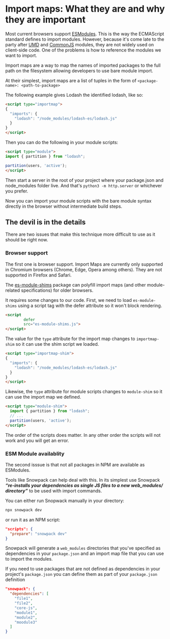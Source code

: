 # Import maps: What they are and why they are important

Most current browsers support [ESModules](https://developer.mozilla.org/en-US/docs/Web/JavaScript/Guide/Modules). This is the way the ECMAScript standard defines to import modules. However, because it's come late to the party after [UMD](https://github.com/umdjs/umd) and [CommonJS](https://nodejs.org/api/modules.html#modules_modules_commonjs_modules) modules, they are not widely used on client-side code. One of the problems is how to reference the modules we want to import.

Import maps are a way to map the names of imported packages to the full path on the filesystem allowing developers to use bare module import.

At their simplest, import maps are a list of tuples in the form of  `<package-name>: <path-to-package>`

The following example gives Lodash the identified lodash, like so:

```html
<script type="importmap">
{
  "imports": {
    "lodash": "/node_modules/lodash-es/lodash.js"
  }
}
</script>
```

Then you can do the following in your module scripts:

```html
<script type="module">
import { partition } from "lodash";

partition(users, 'active');
</script>
```

Then start a server in the root of your project where your package.json and node_modules folder live. And that's `python3 -m http.server` or whichever you prefer.

Now you can import your module scripts with the bare module syntax directly in the browser without intermediate build steps.

## The devil is in the details

There are two issues that make this technique more difficult to use as it should be right now.

### Browser support

The first one is browser support. Import Maps are currently only supported in Chromium browsers (Chrome, Edge, Opera among others). They are not supported in Firefox and Safari.

The [es-module-shims](https://github.com/guybedford/es-module-shims) package can polyfill import maps (and other module-related specifications) for older browsers.

It requires some changes to our code. First, we need to load `es-module-shims` using a script tag with the defer attribute so it won't block rendering.

```html
<script
        defer 
        src="es-module-shims.js">
</script>
```

The value for the `type` attribute for the import map changes to `importmap-shim` so it can use the shim script we loaded.

```html
<script type="importmap-shim">
{
  "imports": {
    "lodash": "/node_modules/lodash-es/lodash.js"
  }
}
</script>
```

Likewise, the `type` attribute for module scripts changes to `module-shim` so it can use the import map we defined.

```html
<script type="module-shim">
  import { partition } from "lodash";
  // ...
  partition(users, 'active');
</script>
```

The order of the scripts does matter. In any other order the scripts will not work and you will get an error.

### ESM Module availablity

The second isssue is that not all packages in NPM are available as ESModules.

Tools like Snowpack can help deal with this. In its simplest use Snowpack ***“re-installs your dependencies as single JS files to a new web_modules/ directory”*** to be used with import commands.

You can either run Snopwack manually in your directory:

```bash
npx snowpack dev
```

or run it as an NPM script:

```json
"scripts": {
  "prepare": "snowpack dev"
}
```

Snowpack will generate a `web_modules` directories that you've specified as dependencies in your `package.json` and an import map file that you can use to import the modules.

If you need to use packages that are not defined as dependencies in your project's `package.json` you can define them as part of your `package.json` definition

```json
"snowpack": {
  "dependencies": [
    "file1",
    "file2",
    "core-js",
    "module1",
    "module2",
    "moodule3"
  ]
}
```
